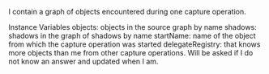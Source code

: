 I contain a graph of objects encountered during one capture operation.

Instance Variables
	objects:		<Dictionary> objects in the source graph by name
	shadows:		<Dictionary> shadows in the graph of shadows by name
	startName:		<Object> name of the object from which the capture operation was started
	delegateRegistry:	<SquotObjectRegistry> that knows more objects than me from other capture operations. Will be asked if I do not know an answer and updated when I am.